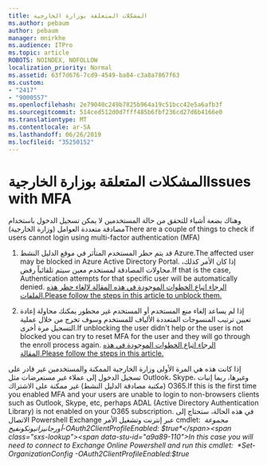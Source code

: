 ```yaml
---
title: المشكلات المتعلقة بوزارة الخارجية
ms.author: pebaum
author: pebaum
manager: mnirkhe
ms.audience: ITPro
ms.topic: article
ROBOTS: NOINDEX, NOFOLLOW
localization_priority: Normal
ms.assetid: 63f7d676-7cd9-4549-ba84-c3a8a7867f63
ms.custom:
- "2417"
- "9000557"
ms.openlocfilehash: 2e79040c249b7825b964a19c51bcc42e5a6afb3f
ms.sourcegitcommit: 514ced512d0d7fff485b6fbf236cd27d6b4166e0
ms.translationtype: MT
ms.contentlocale: ar-SA
ms.lasthandoff: 06/26/2019
ms.locfileid: "35250152"
---
```

# <a name="issues-with-mfa"></a><span data-ttu-id="a9a89-102">المشكلات المتعلقة بوزارة الخارجية</span><span class="sxs-lookup"><span data-stu-id="a9a89-102">Issues with MFA</span></span>
<span data-ttu-id="a9a89-103">وهناك بضعة أشياء للتحقق من حالة المستخدمين لا يمكن تسجيل الدخول باستخدام مصادقة متعددة العوامل (وزارة الخارجية)</span><span class="sxs-lookup"><span data-stu-id="a9a89-103">There are a couple of things to check if users cannot login using multi-factor authentication (MFA)</span></span>

1. <span data-ttu-id="a9a89-104">قد يتم حظر المستخدم المتأثر في موقع الدليل النشط Azure.</span><span class="sxs-lookup"><span data-stu-id="a9a89-104">The affected user may be blocked in Azure Active Directory Portal.</span></span> <span data-ttu-id="a9a89-105">إذا كان الأمر كذلك، محاولات المصادقة لمستخدم معين سيتم تلقائياً رفض.</span><span class="sxs-lookup"><span data-stu-id="a9a89-105">If that is the case, Authentication attempts for that specific user will be automatically denied.</span></span> [<span data-ttu-id="a9a89-106">الرجاء اتباع الخطوات الموجودة في هذه المقالة لإلغاء حظر هذه الملفات.</span><span class="sxs-lookup"><span data-stu-id="a9a89-106">Please follow the steps in this article to unblock them.</span></span>](https://docs.microsoft.com/azure/active-directory/authentication/howto-mfa-mfasettings#block-and-unblock-users)

2. <span data-ttu-id="a9a89-107">إذا لم يساعد إلغاء منع المستخدم أو المستخدم غير محظور يمكنك محاولة إعادة تعيين ترتيب المنسوجات المتعددة الألياف للمستخدم وسوف تخرج من خلال عملية التسجيل مرة أخرى.</span><span class="sxs-lookup"><span data-stu-id="a9a89-107">If unblocking the user didn't help or the user is not blocked you can try to reset MFA for the user and they will go through the enroll process again.</span></span> [<span data-ttu-id="a9a89-108">الرجاء اتباع الخطوات الموجودة في هذه المقالة.</span><span class="sxs-lookup"><span data-stu-id="a9a89-108">Please follow the steps in this article.</span></span>](https://docs.microsoft.com/azure/active-directory/authentication/howto-mfa-userdevicesettings#require-users-to-provide-contact-methods-again)

<span data-ttu-id="a9a89-109">إذا كانت هذه هي المرة الأولى وزارة الخارجية الممكنة والمستخدمين غير قادر على تسجيل الدخول إلى عملاء غير مستعرضات مثل Outlook، Skype، وغيرها، ربما إنبات (مكتبة مصادقة الدليل النشط) غير ممكنة على الاشتراك O365.</span><span class="sxs-lookup"><span data-stu-id="a9a89-109">If this is the first time you enabled MFA and your users are unable to login to non-browsers clients such as Outlook, Skype, etc, perhaps ADAL (Active Directory Authentication Library) is not enabled on your O365 subscription.</span></span> <span data-ttu-id="a9a89-110">في هذه الحالة، ستحتاج إلى الاتصال Powershell Exchange عبر إنترنت وتشغيل الأمر cmdlet:  *مجموعة أورجانيزاتيونكونفيج-OAuth2ClientProfileEnabled: $true*</span><span class="sxs-lookup"><span data-stu-id="a9a89-110">In this case you will need to connect to Exchange Online Powershell and run this cmdlet:  *Set-OrganizationConfig -OAuth2ClientProfileEnabled:$true*</span></span>